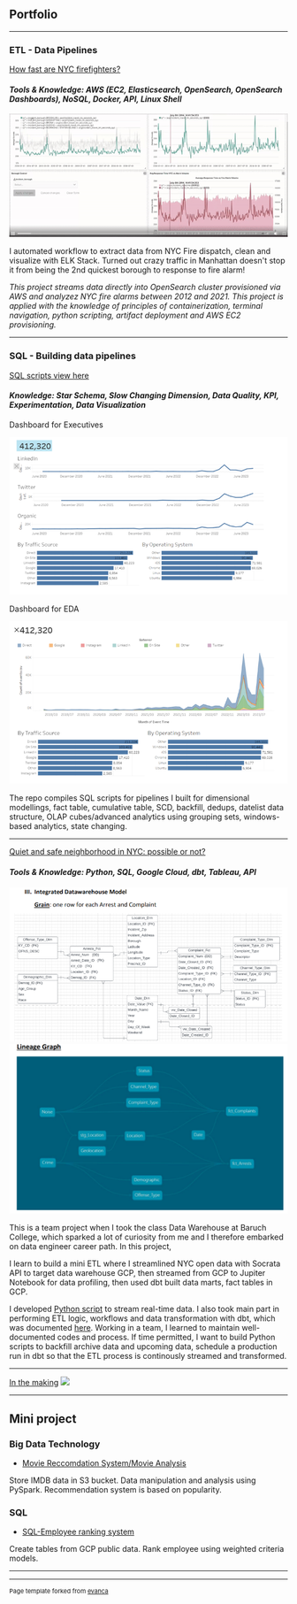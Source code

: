 ## Portfolio

---

### ETL - Data Pipelines

[How fast are NYC firefighters?](https://github.com/thyanhbui1412/FireDispatch)
#### *Tools & Knowledge: AWS (EC2, Elasticsearch, OpenSearch, OpenSearch Dashboards), NoSQL, Docker, API, Linux Shell* ####

<img src="ezgif.com-video-to-gif.gif"/>

I automated workflow to extract data from NYC Fire dispatch, clean and visualize with ELK Stack.
Turned out crazy traffic in Manhattan doesn't stop it from being the 2nd quickest borough to response to fire alarm!

*This project streams data directly into OpenSearch cluster provisioned via AWS and analyzez NYC fire alarms between 2012 and 2021. This project is applied with the knowledge of principles of containerization, terminal navigation, python scripting, artifact deployment and AWS EC2 provisioning.*

---

### SQL - Building data pipelines

[SQL scripts view here](https://github.com/thyanhbui1412/DataPipelinesPracticeSQL)
#### *Knowledge: Star Schema, Slow Changing Dimension, Data Quality, KPI, Experimentation, Data Visualization* ####
Dashboard for Executives

<img src="/ExecutiveDashboards.png?raw=true"/>

Dashboard for EDA

<img src="/EDAViz.png?raw=true"/>

The repo compiles SQL scripts for pipelines I built for dimensional modellings, fact table, cumulative table, SCD, backfill, dedups, datelist data structure, OLAP cubes/advanced analytics using grouping sets, windows-based analytics, state changing.

---
[Quiet and safe neighborhood in NYC: possible or not?](https://github.com/thyanhbui1412/Noise-Crime)
#### *Tools & Knowledge: Python, SQL, Google Cloud, dbt, Tableau, API* ####
<img src="/DimensionalModel.png?raw=true"/>
<img src="/dag.png?raw=true"/>

This is a team project when I took the class Data Warehouse at Baruch College, which sparked a lot of curiosity from me and I therefore embarked on data engineer career path. In this project,

I learn to build a mini ETL where I streamlined NYC open data with Socrata API to target data warehouse GCP, then streamed from GCP to Jupiter Notebook for data profiling, then used dbt built data marts, fact tables in GCP.

I developed [Python script](https://github.com/thyanhbui1412/Noise-Crime/DWProject-ExtractingNoiseData.py) to stream real-time data. I also took main part in performing ETL logic, workflows and data transformation with dbt, which was documented [here](https://github.com/thyanhbui1412/Noise-Crime/blob/src/ETL%20project%20-%20311%20NYC%20Open%20Data%20Source.pdf). Working in a team, I learned to maintain well-documented codes and process. If time permitted, I want to build Python scripts to backfill archive data and upcoming data, schedule a production run in dbt so that the ETL process is continously streamed and transformed.


---
[In the making](http://example.com/)
<img src="images/dummy_thumbnail.jpg?raw=true"/>

---
## Mini project
### Big Data Technology

- [Movie Reccomdation System/Movie Analysis](https://github.com/thyanhbui1412/FirstTimeWithNoSQL/blob/src/Project2_Analysis.pdf.pdf)

Store IMDB data in S3 bucket. Data manipulation and analysis using PySpark. Recommendation system is based on popularity. 
### SQL
- [SQL-Employee ranking system](https://github.com/thyanhbui1412/SQLDataManipulation/blob/src/Who%20is%20the%20best%20sale%20manager%20Real-Time%20Analysis%20and%20Visualization%20with%20BigQuery%20SQL.pdf)

Create tables from GCP public data. Rank employee using weighted criteria models.


---




---
<p style="font-size:11px">Page template forked from <a href="https://github.com/evanca/quick-portfolio">evanca</a></p>
<!-- Remove above link if you don't want to attibute -->
